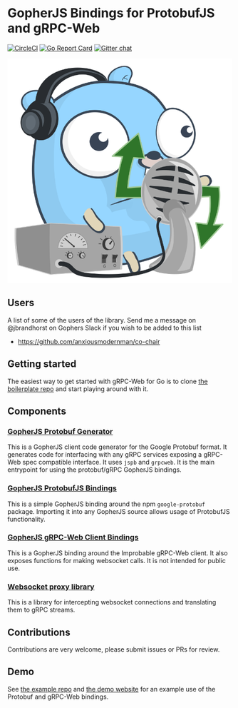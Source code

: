# GopherJS Bindings for ProtobufJS and gRPC-Web
[![CircleCI](https://circleci.com/gh/johanbrandhorst/protobuf/tree/master.svg?style=svg)](https://circleci.com/gh/johanbrandhorst/protobuf/tree/master) [![Go Report Card](https://goreportcard.com/badge/github.com/johanbrandhorst/protobuf)](https://goreportcard.com/report/github.com/johanbrandhorst/protobuf) [![Gitter chat](https://badges.gitter.im/johanbrandhorst/protobuf.png)](https://gitter.im/gopherjs-protobuf)

![gRPC-Web Gopher by Egon Elbre (@egonelbre)](./logo.svg)

## Users
A list of some of the users of the library. Send
me a message on @jbrandhorst on Gophers Slack if you wish
to be added to this list

* https://github.com/anxiousmodernman/co-chair

## Getting started
The easiest way to get started with gRPC-Web for Go is to clone
[the boilerplate repo](https://github.com/johanbrandhorst/grpcweb-boilerplate)
and start playing around with it.

## Components
### [GopherJS Protobuf Generator](./protoc-gen-gopherjs/README.md)
This is a GopherJS client code generator for the Google Protobuf format.
It generates code for interfacing with any gRPC services exposing a
gRPC-Web spec compatible interface. It uses `jspb` and `grpcweb`.
It is the main entrypoint for using the protobuf/gRPC GopherJS bindings.

### [GopherJS ProtobufJS Bindings](./jspb/README.md)
This is a simple GopherJS binding around the npm `google-protobuf` package.
Importing it into any GopherJS source allows usage of ProtobufJS functionality.

### [GopherJS gRPC-Web Client Bindings](./grpcweb/README.md)
This is a GopherJS binding around the Improbable gRPC-Web client. It also
exposes functions for making websocket calls. It is not intended for
public use.

### [Websocket proxy library](./wsproxy/README.md)
This is a library for intercepting websocket connections
and translating them to gRPC streams.

## Contributions
Contributions are very welcome, please submit issues or PRs for review.

## Demo
See [the example repo](https://github.com/johanbrandhorst/grpcweb-example)
and [the demo website](https://grpcweb.jbrandhorst.com)
for an example use of the Protobuf and gRPC-Web bindings.
